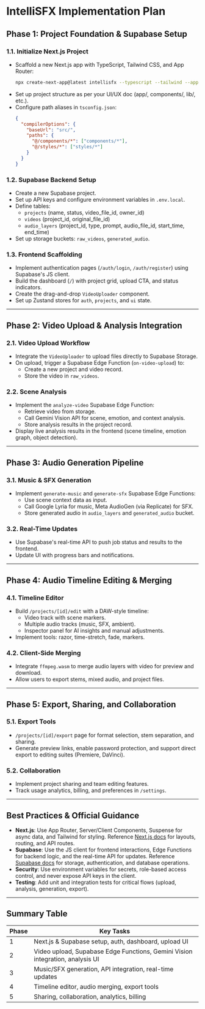 # IntelliSFX Implementation Plan

## Phase 1: Project Foundation & Supabase Setup

### 1.1. Initialize Next.js Project
- Scaffold a new Next.js app with TypeScript, Tailwind CSS, and App Router:
  ```bash
  npx create-next-app@latest intellisfx --typescript --tailwind --app
  ```
- Set up project structure as per your UI/UX doc (app/, components/, lib/, etc.).
- Configure path aliases in `tsconfig.json`:
  ```json
  {
    "compilerOptions": {
      "baseUrl": "src/",
      "paths": {
        "@/components/*": ["components/*"],
        "@/styles/*": ["styles/*"]
      }
    }
  }
  ```

### 1.2. Supabase Backend Setup
- Create a new Supabase project.
- Set up API keys and configure environment variables in `.env.local`.
- Define tables:
  - `projects` (name, status, video_file_id, owner_id)
  - `videos` (project_id, original_file_id)
  - `audio_layers` (project_id, type, prompt, audio_file_id, start_time, end_time)
- Set up storage buckets: `raw_videos`, `generated_audio`.

### 1.3. Frontend Scaffolding
- Implement authentication pages (`/auth/login`, `/auth/register`) using Supabase's JS client.
- Build the dashboard (`/`) with project grid, upload CTA, and status indicators.
- Create the drag-and-drop `VideoUploader` component.
- Set up Zustand stores for `auth`, `projects`, and `ui` state.

---

## Phase 2: Video Upload & Analysis Integration

### 2.1. Video Upload Workflow
- Integrate the `VideoUploader` to upload files directly to Supabase Storage.
- On upload, trigger a Supabase Edge Function (`on-video-upload`) to:
  - Create a new project and video record.
  - Store the video in `raw_videos`.

### 2.2. Scene Analysis
- Implement the `analyze-video` Supabase Edge Function:
  - Retrieve video from storage.
  - Call Gemini Vision API for scene, emotion, and context analysis.
  - Store analysis results in the project record.
- Display live analysis results in the frontend (scene timeline, emotion graph, object detection).

---

## Phase 3: Audio Generation Pipeline

### 3.1. Music & SFX Generation
- Implement `generate-music` and `generate-sfx` Supabase Edge Functions:
  - Use scene context data as input.
  - Call Google Lyria for music, Meta AudioGen (via Replicate) for SFX.
  - Store generated audio in `audio_layers` and `generated_audio` bucket.

### 3.2. Real-Time Updates
- Use Supabase's real-time API to push job status and results to the frontend.
- Update UI with progress bars and notifications.

---

## Phase 4: Audio Timeline Editing & Merging

### 4.1. Timeline Editor
- Build `/projects/[id]/edit` with a DAW-style timeline:
  - Video track with scene markers.
  - Multiple audio tracks (music, SFX, ambient).
  - Inspector panel for AI insights and manual adjustments.
- Implement tools: razor, time-stretch, fade, markers.

### 4.2. Client-Side Merging
- Integrate `ffmpeg.wasm` to merge audio layers with video for preview and download.
- Allow users to export stems, mixed audio, and project files.

---

## Phase 5: Export, Sharing, and Collaboration

### 5.1. Export Tools
- `/projects/[id]/export` page for format selection, stem separation, and sharing.
- Generate preview links, enable password protection, and support direct export to editing suites (Premiere, DaVinci).

### 5.2. Collaboration
- Implement project sharing and team editing features.
- Track usage analytics, billing, and preferences in `/settings`.

---

## Best Practices & Official Guidance

- **Next.js**: Use App Router, Server/Client Components, Suspense for async data, and Tailwind for styling. Reference [Next.js docs](https://nextjs.org/docs) for layouts, routing, and API routes.
- **Supabase**: Use the JS client for frontend interactions, Edge Functions for backend logic, and the real-time API for updates. Reference [Supabase docs](https://supabase.io/docs) for storage, authentication, and database operations.
- **Security**: Use environment variables for secrets, role-based access control, and never expose API keys in the client.
- **Testing**: Add unit and integration tests for critical flows (upload, analysis, generation, export).

---

## Summary Table

| Phase | Key Tasks |
|-------|-----------|
| 1     | Next.js & Supabase setup, auth, dashboard, upload UI |
| 2     | Video upload, Supabase Edge Functions, Gemini Vision integration, analysis UI |
| 3     | Music/SFX generation, API integration, real-time updates |
| 4     | Timeline editor, audio merging, export tools |
| 5     | Sharing, collaboration, analytics, billing | 
